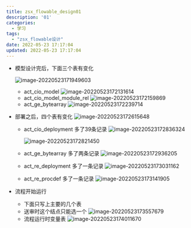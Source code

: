 ```yaml
---
title: zsx_flowable_design01
description: '01'
categories:
  - 学习
tags:
  - "zsx_flowable设计"
date: 2022-05-23 17:17:04
updated: 2022-05-23 17:17:04
---
```


- 模型设计完后，下面三个表有变化

  ![image-20220523171949603](images/mypost/image-20220523171949603.png)

  - act_cio_model
    ![image-20220523172131614](images/mypost/image-20220523172131614.png)
  - act_cio_model_module_rel
    ![image-20220523172159869](images/mypost/image-20220523172159869.png)
  - act_ge_bytearray
    ![image-20220523172239714](images/mypost/image-20220523172239714.png)

- 部署之后，四个表有变化
    ![image-20220523172615648](images/mypost/image-20220523172615648.png)

  - act_cio_deployment
    多了39条记录
    ![image-20220523172836324](images/mypost/image-20220523172836324.png)

    ![image-20220523172821450](images/mypost/image-20220523172821450.png)

  - act_ge_bytearray
    多了两条记录
    ![image-20220523172936205](images/mypost/image-20220523172936205.png)

  - act_re_deployment
    多了一条记录
    ![image-20220523173031162](images/mypost/image-20220523173031162.png)

  - act_re_procdef
    多了一条记录
    ![image-20220523173141905](images/mypost/image-20220523173141905.png)

- 流程开始运行

  - 下面只写上主要的几个表
  - 送审时这个结点只能选一个
    ![image-20220523173557679](images/mypost/image-20220523173557679.png)
  - 流程运行时变量表
    ![image-20220523174011670](images/mypost/image-20220523174011670.png)
